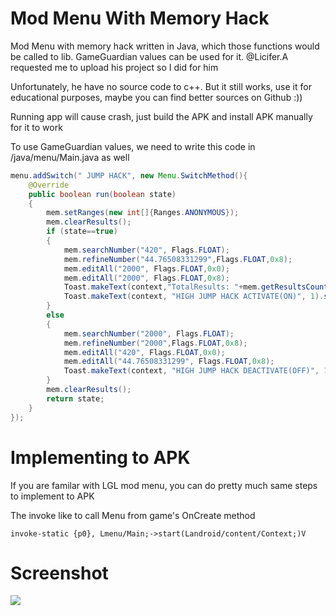 # Mod Menu With Memory Hack

Mod Menu with memory hack written in Java, which those functions would be called to lib. GameGuardian values can be used for it. @Licifer.A requested me to upload his project so I did for him

Unfortunately, he have no source code to c++. But it still works, use it for educational purposes, maybe you can find better sources on Github :))

Running app will cause crash, just build the APK and install APK manually for it to work

To use GameGuardian values, we need to write this code in /java/menu/Main.java as well

```java
menu.addSwitch(" JUMP HACK", new Menu.SwitchMethod(){
    @Override
    public boolean run(boolean state)
    {
        mem.setRanges(new int[]{Ranges.ANONYMOUS});
        mem.clearResults();
        if (state==true)
        {
            mem.searchNumber("420", Flags.FLOAT);
            mem.refineNumber("44.76508331299",Flags.FLOAT,0x8);
            mem.editAll("2000", Flags.FLOAT,0x0);
            mem.editAll("2000", Flags.FLOAT,0x8);
            Toast.makeText(context,"TotalResults: "+mem.getResultsCount(),1).show();
            Toast.makeText(context, "HIGH JUMP HACK ACTIVATE(ON)", 1).show();
        }
        else
        {
            mem.searchNumber("2000", Flags.FLOAT);
            mem.refineNumber("2000",Flags.FLOAT,0x8);
            mem.editAll("420", Flags.FLOAT,0x0);
            mem.editAll("44.76508331299", Flags.FLOAT,0x8);
            Toast.makeText(context, "HIGH JUMP HACK DEACTIVATE(OFF)", 1).show();
        }
        mem.clearResults();
        return state;
    }
});
```

# Implementing to APK

If you are familar with LGL mod menu, you can do pretty much same steps to implement to APK

The invoke like to call Menu from game's OnCreate method

`invoke-static {p0}, Lmenu/Main;->start(Landroid/content/Context;)V`

# Screenshot

![](https://i.imgur.com/KgcXU9j.png)